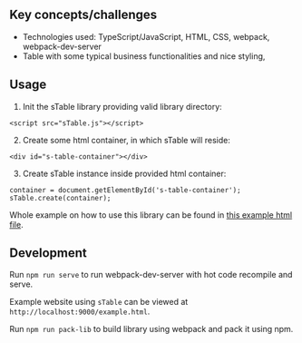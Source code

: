 Key concepts/challenges
---
- Technologies used: TypeScript/JavaScript, HTML, CSS, webpack, webpack-dev-server
- Table with some typical business functionalities and nice styling, 

Usage
---

1. Init the sTable library providing valid library directory:
```
<script src="sTable.js"></script>
```
2. Create some html container, in which sTable will reside:
```
<div id="s-table-container"></div>
```
3. Create sTable instance inside provided html container:
```
container = document.getElementById('s-table-container');
sTable.create(container);
```
Whole example on how to use this library can be found in [this example html file](example.html).

Development
---
Run `npm run serve` to run webpack-dev-server with hot code recompile and serve.

Example website using `sTable` can be viewed at `http://localhost:9000/example.html`.

Run `npm run pack-lib` to build library using webpack and pack it using npm.
